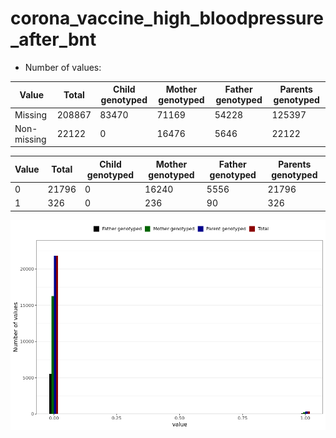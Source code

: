 # corona_vaccine_high_bloodpressure_after_bnt
- Number of values:

| Value | Total | Child genotyped | Mother genotyped | Father genotyped | Parents genotyped |
| ----- | ----- | --------------- | ---------------- | ---------------- |---------------- |
| Missing | 208867 | 83470 | 71169 | 54228 | 125397 |
| Non-missing | 22122 | 0 | 16476 | 5646 | 22122 |

| Value | Total | Child genotyped | Mother genotyped | Father genotyped | Parents genotyped |
| ----- | ----- | --------------- | ---------------- | ---------------- |---------------- |
| 0 | 21796 | 0 | 16240 | 5556 | 21796 |
| 1 | 326 | 0 | 236 | 90 | 326 |



![](corona_vaccine_high_bloodpressure_after_bnt_n.png)



